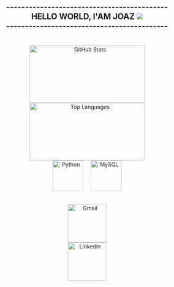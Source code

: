 ##                   <p  align="center">-------------------------------------------<br> HELLO WORLD, I'AM JOAZ  ![](https://komarev.com/ghpvc/?username=joaz0-github-joaz0&color=red) <br>-------------------------------------------<br> </p>

<img src="https://i.pinimg.com/originals/c8/88/ec/c888ec0f20ad324bf182d51dbe767611.gif" alt="">

<div align="center">
<br>
<a href="https://app.lofi.co">
  <img loading="lazy" height="150rem" width="300rem" src="https://github-readme-stats.vercel.app/api?username=joaz0&layout=compact&theme=github_dark_dimmed&show_icons=true" alt="GitHub Stats" />
</a>
</div>
<div align="center">
<a href="https://github.com/joaz0">
  <img loading="lazy" height="150rem" width="300rem" src="https://github-readme-stats.vercel.app/api/top-langs/?username=joaz0&layout=compact&langs_count=7&theme=github_dark_dimmed&show_icons=true" alt="Top Languages" />
</a>
<div style="display: flex; justify-content: center; gap: 20px;">
  <img src="https://cdn.jsdelivr.net/gh/devicons/devicon@latest/icons/python/python-original-wordmark.svg" height="80px" alt="Python">
  <img src="https://cdn.jsdelivr.net/gh/devicons/devicon@latest/icons/mysql/mysql-original-wordmark.svg" height="80px" alt="MySQL">
</div>
<br><br>
<a href="mailto:joazrodrigues21@gmail.com">
  <img src="https://img.shields.io/badge/Gmail-D14836?style=for-the-badge&logo=gmail&logoColor=white" width="100" alt="Gmail">
</a>
</div>
<div align="center">
<a href="https://www.linkedin.com/in/joaz-rodrigues516b492b0">
  <img src="https://img.shields.io/badge/LinkedIn-0077B5?style=for-the-badge&logo=linkedin&logoColor=white" width="100" alt="LinkedIn">
</a>
</div>
